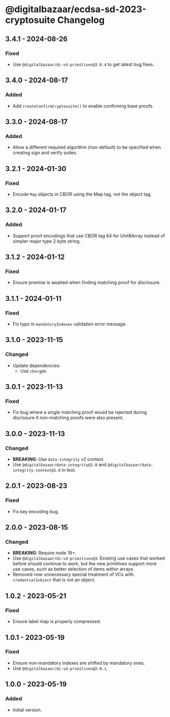 # @digitalbazaar/ecdsa-sd-2023-cryptosuite Changelog

## 3.4.1 - 2024-08-26

### Fixed
- Use `@digitalbazaar/di-sd-primitives@3.0.4` to get latest bug fixes.

## 3.4.0 - 2024-08-17

### Added
- Add `createConfirmCryptosuite()` to enable confirming base proofs.

## 3.3.0 - 2024-08-17

### Added
- Allow a different required algorithm (non-default) to be specified
  when creating sign and verify suites.

## 3.2.1 - 2024-01-30

### Fixed
- Encode `Map` objects in CBOR using the Map tag, not the object tag.

## 3.2.0 - 2024-01-17

### Added
- Support proof encodings that use CBOR tag 64 for Uint8Array instead
  of simpler major type 2 byte string.

## 3.1.2 - 2024-01-12

### Fixed
- Ensure promise is awaited when finding matching proof for disclosure.

## 3.1.1 - 2024-01-11

### Fixed
- Fix typo in `mandatoryIndexes` validation error message.

## 3.1.0 - 2023-11-15

### Changed
- Update dependencies:
  - Use `cborg@4`.

## 3.0.1 - 2023-11-13

### Fixed
- Fix bug where a single matching proof would be rejected
  during disclosure if non-matching proofs were also
  present.

## 3.0.0 - 2023-11-13

### Changed
- **BREAKING**: Use `data-integrity` v2 context.
- Use `@digitalbazaar/data-integrity@2.0` and
  `@digitalbazaar/data-integrity-context@2.0` in test.

## 2.0.1 - 2023-08-23

### Fixed
- Fix key encoding bug.

## 2.0.0 - 2023-08-15

### Changed
- **BREAKING**: Require node 18+.
- Use `@digitalbazaar/di-sd-primitives@3`. Existing use cases that worked
  before should continue to work, but the new primitives support more
  use cases, such as better selection of items within arrays.
- Removed now unnecessary special treatment of VCs with `credentialSubject`
  that is not an object.

## 1.0.2 - 2023-05-21

### Fixed
- Ensure label map is properly compressed.

## 1.0.1 - 2023-05-19

### Fixed
- Ensure non-mandatory indexes are shifted by mandatory ones.
- Use `@digitalbazaar/di-sd-primitives@2.0.1`.

## 1.0.0 - 2023-05-19

### Added
- Initial version.

